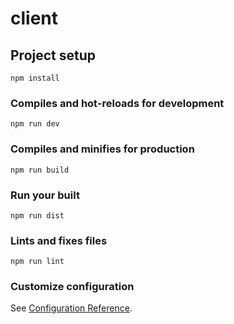 # client

## Project setup
```
npm install
```

### Compiles and hot-reloads for development
```
npm run dev
```

### Compiles and minifies for production
```
npm run build
```

### Run your built 
```
npm run dist
```

### Lints and fixes files
```
npm run lint
```

### Customize configuration
See [Configuration Reference](https://cli.vuejs.org/config/).
